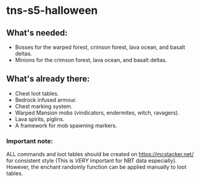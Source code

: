 # tns-s5-halloween
 
## What's needed:
* Bosses for the warped forest, crimson forest, lava ocean, and basalt deltas.
* Minions for the crimson forest, lava ocean, and basalt deltas.

## What's already there:
* Chest loot tables.
* Bedrock infused armour.
* Chest marking system.
* Warped Mansion mobs (vindicators, endermites, witch, ravagers).
* Lava spirits, piglins.
* A framework for mob spawning markers.

### Important note:
ALL commands and loot tables should be created on https://mcstacker.net/ for consistent style (This is <i>VERY</i> important for NBT data especially). However, the enchant randomly function can be applied manually to loot tables.
